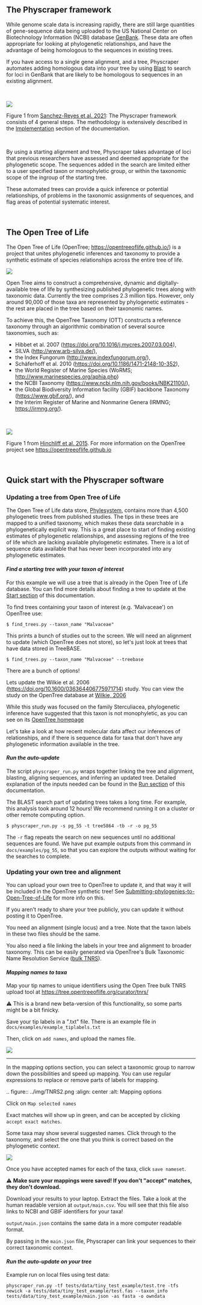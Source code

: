 
## The Physcraper framework

While genome scale data is increasing rapidly, there are still large quantities of gene-sequence data being uploaded to the US National Center on Biotechnology Information (NCBI) database [GenBank](https://www.ncbi.nlm.nih.gov/genbank/statistics/).
These data are often appropriate for looking at phylogenetic relationships, and have the advantage of being homologous to the sequences in existing trees.

If you have access to a single gene alignment, and a tree, Physcraper automates adding homologous data into your tree by using [Blast](https://blast.ncbi.nlm.nih.gov/Blast.cgi) to search for loci in GenBank that are likely to be homologous to sequences in an existing alignment.

<br/>

![](../img/schematic-final.svg)

Figure 1 from [Sanchez-Reyes et al. 2021](https://doi.org/10.1186/s12859-021-04274-6): The Physcraper framework consists of 4 general steps. The methodology is extensively described in the
[Implementation](https://physcraper.readthedocs.io/en/latest/methods_extended.html) section of the documentation.

<br/>

By using a starting alignment and tree, Physcraper takes advantage of loci that previous researchers have assessed and deemed appropriate for the phylogenetic scope.
The sequences added in the search are limited either to a user specified taxon or monophyletic group, or within the taxonomic scope of the ingroup of the starting tree.

These automated trees can provide a quick inference or potential relationships, of problems in the taxonomic assignments of sequences, and flag areas of potential systematic interest.

<br/>


## The Open Tree of Life

The Open Tree of Life (OpenTree; https://opentreeoflife.github.io/) is a project that unites phylogenetic inferences and taxonomy to provide a synthetic estimate of species relationships across the entire tree of life.

![](../img/opentree_logo.jpg)

Open Tree aims to construct a comprehensive, dynamic and digitally-available tree of life by synthesizing published phylogenetic trees along with taxonomic data.
Currently the tree comprises 2.3 million tips.
However, only around 90,000 of those taxa are represented by phylogenetic estimates - the rest are placed in the tree based on their taxonomic names.

To achieve this, the OpenTree Taxonomy (OTT) constructs a reference taxonomy through an algorithmic combination of several source taxonomies, such as:
- Hibbet et al. 2007 (https://doi.org/10.1016/j.mycres.2007.03.004),
- SILVA (http://www.arb-silva.de/),
- the Index Fungorum (http://www.indexfungorum.org/),
- Schäferhoff et al. 2010 (https://doi.org/10.1186/1471-2148-10-352),
- the World Register of Marine Species (WoRMS; http://www.marinespecies.org/aphia.php)
- the NCBI Taxonomy (https://www.ncbi.nlm.nih.gov/books/NBK21100/),
- the Global Biodiversity Information facility (GBIF) backbone Taxonomy (https://www.gbif.org/), and
- the Interim Register of Marine and Nonmarine Genera (IRMNG; https://irmng.org/).

<br/>

![](../img/synthtreeleg.svg)

Figure 1 from [Hinchliff et al. 2015](https://www.pnas.org/content/112/41/12764.short).
For more information on the OpenTree project see https://opentreeoflife.github.io

<br/>

## Quick start with the Physcraper software

### Updating a tree from Open Tree of Life

The Open Tree of Life data store, [Phylesystem](https://academic.oup.com/bioinformatics/article/31/17/2794/183373), contains more than 4,500 phylogenetic trees from published studies.
The tips in these trees are mapped to a unified taxonomy, which makes these data searchable in a phylogenetically explicit way.
This is a great place to start of finding existing estimates of phylogenetic relationships,
and assessing regions of the tree of life which are lacking available phylogenetic estimates.
There is a lot of sequence data available that has never been incorporated into any phylogenetic estimates.

#### *Find a starting tree with your taxon of interest*

For this example we will use a tree that is already in the Open Tree of Life database. You can find more details about finding a tree to update at the [Start section](https://physcraper.readthedocs.io/en/latest/find_trees.html) of this documentation.

To find trees containing your taxon of interest (e.g. 'Malvaceae') on OpenTree use:

    $ find_trees.py --taxon_name "Malvaceae"

This prints a bunch of studies out to the screen. We will need an alignment to update (which OpenTree does not store), so let's just look at trees that have data stored in TreeBASE.

    $ find_trees.py --taxon_name "Malvaceae" --treebase

There are a bunch of options!

Lets update the Wilkie et al. 2006 (https://doi.org/10.1600/036364406775971714) study.
You can view the study on the OpenTree database at [Wilkie, 2006](https://tree.opentreeoflife.org/curator/study/view/pg_55)

While this study was focused on the family Sterculiacea,
phylogenetic inference have suggested that this taxon is not monophyletic, as you can see on its [OpenTree homepage]((https://tree.opentreeoflife.org/opentree/argus/ottol@996482))

Let's take a look at how recent molecular data affect our inferences of relationships, and if there is sequence data for taxa that don't have any phylogenetic information available in the tree.

#### *Run the auto-update*

The script `physcraper_run.py` wraps together linking the tree and alignment, blasting, aligning sequences, and inferring an updated tree.
Detailed explanation of the inputs needed can be found in the [Run section](https://physcraper.readthedocs.io/en/latest/physcraper_run.html) of this documentation.

The BLAST search part of updating trees takes a long time. For example, this analysis took around 12 hours!
We recommend running it on a cluster or other remote computing option.

    $ physcraper_run.py -s pg_55 -t tree5864 -tb -r -o pg_55

The `-r` flag repeats the search on new sequences until no additional sequences are found.
We have put example outputs from this command in `docs/examples/pg_55`, so that you can explore the outputs without waiting for the searches to complete.

### Updating your own tree and alignment

You can upload your own tree to OpenTree to update it, and that way it will be included in the OpenTree synthetic tree!
See [Submitting-phylogenies-to-Open-Tree-of-Life](https://github.com/OpenTreeOfLife/opentree/wiki/Submitting-phylogenies-to-Open-Tree-of-Life) for more info on this.

If you aren't ready to share your tree publicly, you can update it without posting it to OpenTree.

You need an alignment (single locus) and a tree. Note that the taxon labels in these two files should be the same.

You also need a file linking the labels in your tree and alignment to broader taxonomy. This can be easily generated via OpenTree's Bulk Taxonomic Name Resolution Service ([bulk TNRS](https://tree.opentreeoflife.org/curator/tnrs/)).

#### *Mapping names to taxa*

Map your tip names to unique identifiers using the Open Tree bulk TNRS upload tool at https://tree.opentreeoflife.org/curator/tnrs/

<span>&#9888;</span> This is a brand new beta-version of this functionality, so some parts might be a bit finicky.

Save your tip labels in a ".txt" file. There is an example file in `docs/examples/example_tiplabels.txt`

Then, click on `add names`, and upload the names file.

![](../img/TNRS1.png)

***

In the mapping options section, you can select a taxonomic group to narrow down the possibilities and speed up mapping.
You can use regular expressions to replace or remove parts of labels for mapping.

.. figure:: ../img/TNRS2.png
   :align: center
   :alt: Mapping options


Click on `Map selected names`

Exact matches will show up in green, and can be accepted by clicking `accept exact matches`.

Some taxa may show several suggested names. Click through to the taxonomy, and select the one that you think is correct based on the phylogenetic context.

![](../img/TNRS3.png)

Once you have accepted names for each of the taxa, click `save nameset`.

<span>&#9888;</span> **Make sure your mappings were saved! If you don't "accept" matches, they don't download.**

Download your results to your laptop.
Extract the files.
Take a look at the human readable version at `output/main.csv`. You will see that this file also links to NCBI and GBIF identifiers for your taxa!

`output/main.json` contains the same data in a more computer readable format.

By passing in the `main.json` file, Physcraper can link your sequences to their correct taxonomic context.

#### *Run the auto-update on your tree*

Example run on local files using test data:

    physcraper_run.py -tf tests/data/tiny_test_example/test.tre -tfs newick -a tests/data/tiny_test_example/test.fas --taxon_info tests/data/tiny_test_example/main.json -as fasta -o owndata
